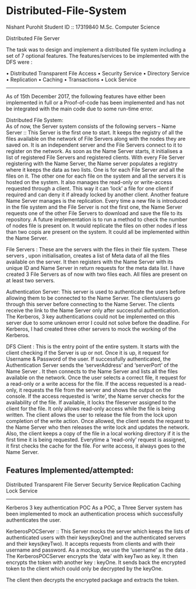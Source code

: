 # Distributed-File-System

Nishant Purohit
Student ID :: 17319840
M.Sc. Computer Science


Distributed File Server

The task was to design and implement a distributed file system including a set of 7 optional features. The features/services to be implemented with the DFS were :

•	Distributed Transparent File Access
•	Security Service
•	Directory Service
•	Replication
•	Caching
•	Transactions
•	Lock Service

---------------------------------------------------------------------------------------------------------------------------------------

As of 15th December 2017, the following features have either been implemented in full or a Proof-of-code has been implemented and has not be integrated with the main code due to some run-time error. 

Distributed File System:  
As of now, the Server system consists of  the following servers –
Name Server :: This Server is the first one to start. It keeps the registry of all the files available on the network of File Servers along with the nodes they are saved on. It is an independent server and the File Servers connect to it to register on the network. As soon as the Name Server starts, it initialises a list of registered File Servers and registered clients. 
With every File Server registering with the Name Server, the Name server populates a registry where it keeps the data as two lists. One is for each File Server and all the files on it. The other one for each file on the system and all the servers it is hosted on the system.
It also manages the read-only or write-access requested through a client. This way it can ‘lock’  a file for one client if required and can deny it if already locked by another client.
Another feature Name Server manages is the replication. Every time a new file is introduced in the file system and the File Server is not the first one, the Name Server requests one of the other File Servers to download and save the file to its repository. A future implementation is to run a method to check the number of nodes file is present on. It would replicate the files on other nodes if less than two copis are present on the system. It could all be implemented within the Name Server.
 
File Servers :  These are the servers with the files in their file system. These servers , upon initialisation, creates a list of Meta data of all the files available on the server. It then registers with the Name Server with its unique ID and Name Server in return requests for the meta data list. 
I have created 3 File Servers as of now with two files each. All files are present on at least two servers.

Authentication Server: This server is used to authenticate the users before allowing them to be connected to the Name Server. The clients/users go through this server before connecting to the Name Server. The clients receive the link to the Name Server only after successful authentication.
The Kerberos, 3 key authentications could not be implemented on this server due to some unknown error I could not solve before the deadline.
For Kerberos, I had created three other servers to mock the working of the Kerberos.

DFS Client : This is the entry point of the entire system. 
It starts with the client checking if the Server is up or not. Once it is up, it request for Username & Password of the user. If successfully authenticated, the Authentication Server sends the ‘serverAddress’ and ‘serverPort’ of the Name Server . 
It then connects to the Name Server and lists all the files available on the network.
Once the user selects a correct file, it request for a read-only or a write access for the file. If the access requested is a read-only, it requests the file from the server and shows the output on the console.
If the access requested is ‘write’, the Name server checks for the availability of the file. If available, it locks the fileserver assigned to the client for the file. It only allows read-only access while the file is being written. 
The client allows the user to release the file from the lock upon completion of the write action. Once allowed, the client sends the request to the Name Server who then releases the write lock and updates the network.
Also, the client keeps  a copy of the file in a local working directory if it is the first time it is being requested. Everytime a ‘read-only’ request is assigned, it first checks the cache for the file. For write access, it always goes to the Name Server.

Features Implemented/attempted:
--------------------------------
Distributed Transparent File Server
Security Service
Replication
Caching
Lock Service

--------------------------------------------------------------------------------------------------------------------------------
Kerberos 3 key authentication POC 
As a POC, a Three Server system has been implemented to mock an authentication process which successfully authenticates the user.

KerberosPOCServer :: This Server mocks the server which keeps the lists of authenticated users with their keys(keyOne) and the authenticated servers and their keys(keyTwo).
It accepts requests from clients and with their username and password.
As a mockup, we use the ‘username’ as the data . The KerberosPOCServer encrypts the ‘data’ with keyTwo as key. It then encrypts the token with another key : keyOne. 
It sends back the encrypted token to the client which could only be decrypted by the keyOne. 

The client then decrypts the encrypted package and extracts the token. 


